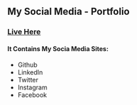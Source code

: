 ## My Social Media - Portfolio
### [Live Here](https://ashwin-p-s.github.io/socialmedia/)
#### It Contains My Socia Media Sites:
- Github
- LinkedIn
- Twitter
- Instagram
- Facebook
